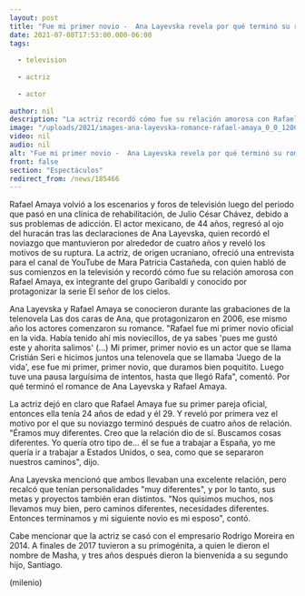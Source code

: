 ```yaml
---
layout: post
title: "Fue mi primer novio -  Ana Layevska revela por qué terminó su romance con Rafael Amaya"
date: 2021-07-08T17:53:00.000-06:00
tags:
  
  - television
  
  - actriz
  
  - actor
  
author: nil
description: "La actriz recordó cómo fue su relación amorosa con Rafael Amaya, quien fue su pareja durante cuatro años y las razones de su ruptura. "
image: "/uploads/2021/images-ana-layevska-romance-rafael-amaya_0_0_1200_747.jpg"
video: nil
audio: nil
alt: "Fue mi primer novio -  Ana Layevska revela por qué terminó su romance con Rafael Amaya"
front: false
section: "Espectáculos"
redirect_from: /news/185466
---
```


Rafael Amaya volvió a los escenarios y foros de televisión luego del periodo que pasó en una clínica de rehabilitación, de Julio César Chávez, debido a sus problemas de adicción. El actor mexicano, de 44 años, regresó al ojo del huracán tras las declaraciones de Ana Layevska, quien recordó el noviazgo que mantuvieron por alrededor de cuatro años y reveló los motivos de su ruptura.  La actriz, de origen ucraniano, ofreció una entrevista para el canal de YouTube de Mara Patricia Castañeda, con quien habló de sus comienzos en la televisión y recordó cómo fue su relación amorosa con Rafael Amaya, ex integrante del grupo Garibaldi y conocido por protagonizar la serie El señor de los cielos.

Ana Layevska y Rafael Amaya se conocieron durante las grabaciones de la telenovela Las dos caras de Ana, que protagonizaron en 2006, ese mismo año los actores comenzaron su romance. "Rafael fue mi primer novio oficial en la vida. Había tenido ahí mis noviecillos, de ya sabes 'pues me gustó este y ahorita salimos' (...) Mi primer, primer novio es un actor que se llama Cristián Seri e hicimos juntos una telenovela que se llamaba 'Juego de la vida', ese fue mi primer, primer novio, que duramos bien poquitito. Luego tuve una pausa larguísima de intentos, hasta que llegó Rafa", comentó. 
Por qué terminó el romance de Ana Layevska y Rafael Amaya.

La actriz dejó en claro que Rafael Amaya fue su primer pareja oficial, entonces ella tenía 24 años de edad y él 29. Y reveló por primera vez el motivo por el que su noviazgo terminó después de cuatro años de relación. "Éramos muy diferentes. Creo que la relación dio de sí. Buscamos cosas diferentes. Yo quería otro tipo de... él se fue a trabajar a España, yo me quería ir a trabajar a Estados Unidos, o sea, como que se separaron nuestros caminos", dijo. 

Ana Layevska mencionó que ambos llevaban una excelente relación, pero recalcó que tenían personalidades "muy diferentes", y por lo tanto, sus metas y proyectos también eran distintos.  "Nos quisimos muchos, nos llevamos muy bien, pero caminos diferentes, necesidades diferentes. Entonces terminamos y mi siguiente novio es mi esposo", contó.  

Cabe mencionar que la actriz se casó con el empresario Rodrigo Moreira en 2014. A finales de 2017 tuvieron a su primogénita, a quien le dieron el nombre de Masha, y tres años después dieron la bienvenida a su segundo hijo, Santiago.  

(milenio)